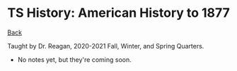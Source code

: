 
# TS History: American History to 1877
[Back](https://andre-ye.github.io)

Taught by Dr. Reagan, 2020-2021 Fall, Winter, and Spring Quarters.
- No notes yet, but they're coming soon.

